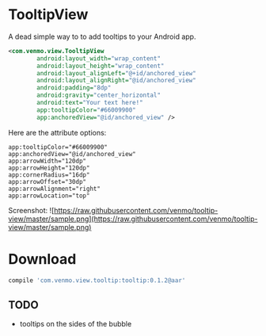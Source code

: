 # TooltipView

A dead simple way to to add tooltips to your Android app.

```xml
<com.venmo.view.TooltipView
        android:layout_width="wrap_content"
        android:layout_height="wrap_content"
        android:layout_alignLeft="@+id/anchored_view"
        android:layout_alignRight="@id/anchored_view"
        android:padding="8dp"
        android:gravity="center_horizontal"
        android:text="Your text here!"
        app:tooltipColor="#66009900"
        app:anchoredView="@id/anchored_view" />
```

Here are the attribute options:
```
app:tooltipColor="#66009900"
app:anchoredView="@id/anchored_view"
app:arrowWidth="120dp"
app:arrowHeight="120dp"
app:cornerRadius="16dp"
app:arrowOffset="30dp"
app:arrowAlignment="right"
app:arrowLocation="top"
```

Screenshot:
![https://raw.githubusercontent.com/venmo/tooltip-view/master/sample.png](https://raw.githubusercontent.com/venmo/tooltip-view/master/sample.png)

# Download
```groovy
compile 'com.venmo.view.tooltip:tooltip:0.1.2@aar'
```

## TODO
 - tooltips on the sides of the bubble
